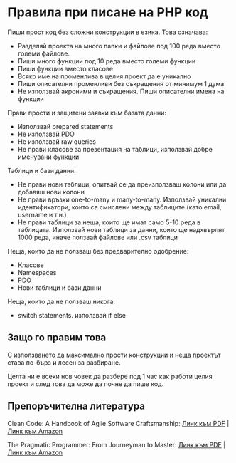 # Правила при писане на PHP код

Пиши прост код без сложни конструкции в езика. Това означава:
- Разделяй проекта на много папки и файлове под 100 реда вместо големи файлове.
- Пиши много функции под 10 реда вместо големи функции
- Пиши функции вместо класове
- Всяко име на променлива в целия проект да е уникално
- Пиши описателни променливи без съкращения от минимум 1 дума
- Не използвай акроними и съкращения. Пиши описателни имена на функции

Прави прости и защитени заявки към базата данни:
- Използвай prepared statements
- Не използвай PDO
- Не използвай raw queries
- Не прави класове за презентация на таблици, използвай добре именувани функции

Таблици и бази данни:
- Не прави нови таблици, опитвай се да преизползваш колони или да добавяш нови колони
- Не прави връзки one-to-many и many-to-many. Използвай уникални идентификатори, които са смислени между таблиците (като email, username и т.н.)
- Не прави таблици за неща, които ще имат само 5-10 реда в таблицата. Използвай нови таблици за данни, които ще надхвърлят 1000 реда, иначе ползвай файлове или .csv таблици

Неща, които да не ползваш без предварително одобрение:
- Класове
- Namespaces
- PDO
- Нови таблици и бази данни

Неща, които да не ползваш никога:
- switch statements. използвай if else

## Защо го правим това

С използването да максимално прости конструкции и неща проектът става по-бърз и лесен за разбиране.

Целта ни е всеки нов човек да разбере под 1 час как работи целия проект и след това да може да почне да пише код.

## Препоръчителна литература

Clean Code: A Handbook of Agile Software Craftsmanship: [Линк към PDF](https://drive.google.com/file/d/1b-BuzIHRxGB993_vtHVD4KE-EOprNKDh/view?usp=sharing) | [Линк към Amazon](https://www.amazon.com/Clean-Code-Handbook-Software-Craftsmanship/dp/0132350882)

The Pragmatic Programmer: From Journeyman to Master: [Линк към PDF](https://drive.google.com/file/d/17Ztm0-YeSQhtHau5y5fGI3s-fYsR0iNh/view?usp=sharing) | [Линк към Amazon](https://www.amazon.com/Pragmatic-Programmer-Journeyman-Master/dp/020161622X)
